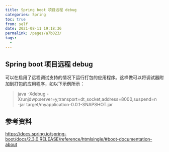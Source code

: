 ```yaml
---
title: Spring boot 项目远程 debug
categories: Spring
toc: true
from: self
date: 2021-08-11 19:18:36
permalink: /pages/a7b023/
tags: 
  - 
---
```


## Spring boot 项目远程 debug 


可以在启用了远程调试支持的情况下运行打包的应用程序。这样做可以将调试器附加到打包的应用程序，如以下示例所示：

> java -Xdebug -Xrunjdwp:server=y,transport=dt_socket,address=8000,suspend=n \
       -jar target/myapplication-0.0.1-SNAPSHOT.jar



## 参考资料

https://docs.spring.io/spring-boot/docs/2.3.0.RELEASE/reference/htmlsingle/#boot-documentation-about